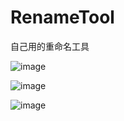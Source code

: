 # RenameTool
自己用的重命名工具

![image](https://user-images.githubusercontent.com/16442008/236753206-42d51618-3549-4524-b623-9f71df3f65a1.png)

![image](https://user-images.githubusercontent.com/16442008/236753372-e2b15c8b-b07a-4237-8864-4020f1e0311c.png)

![image](https://user-images.githubusercontent.com/16442008/236753396-da0293ef-bfe5-4f83-9252-ddfbfedc49c1.png)
